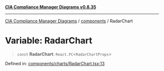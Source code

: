 [**CIA Compliance Manager Diagrams v0.8.35**](../../README.md)

***

[CIA Compliance Manager Diagrams](../../modules.md) / [components](../README.md) / RadarChart

# Variable: RadarChart

> `const` **RadarChart**: `React.FC`\<`RadarChartProps`\>

Defined in: [components/charts/RadarChart.tsx:13](https://github.com/Hack23/cia-compliance-manager/blob/b297770fc62abf558e2711cd029bbbe74e6c5cfb/src/components/charts/RadarChart.tsx#L13)
